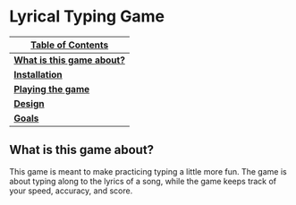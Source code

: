# Lyrical Typing Game

| <ins>**Table of Contents**</ins> |
| ----------------- |
| **[What is this game about?](#what-is-this-game-about)** |
| **[Installation](#installation)** |
| **[Playing the game](#playing-the-game)** |
| **[Design](#design)** |
| **[Goals](#goals)** |

## What is this game about?

This game is meant to make practicing typing a little more fun.
The game is about typing along to the lyrics of a song, while the game keeps track of your speed, accuracy, and score.
